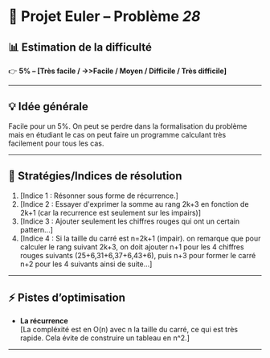 # 📘 Projet Euler – Problème *28*  

## 📊 Estimation de la difficulté  
👉 **5% – [Très facile / ->>Facile / Moyen / Difficile / Très difficile]**  

---

## 💡 Idée générale  
Facile pour un 5%. On peut se perdre dans la formalisation du problème mais en étudiant le cas on peut faire un programme calculant très facilement pour tous les cas.

---
## 🚀 Stratégies/Indices de résolution  
1. [Indice 1 : Résonner sous forme de récurrence.]  
2. [Indice 2 : Essayer d'exprimer la somme au rang 2k+3 en fonction de 2k+1 (car la recurrence est seulement sur les impairs)]  
3. [Indice 3 : Ajouter seulement les chiffres rouges qui ont un certain pattern...]
4. [Indice 4 : Si la taille du carré est n=2k+1 (impair). on remarque que pour calculer le rang suivant 2k+3, on doit ajouter n+1 pour les 4 chiffres rouges suivants (25+6,31+6,37+6,43+6), puis n+3 pour former le carré n+2 pour les 4 suivants ainsi de suite...]

---

## ⚡ Pistes d’optimisation  
- **La récurrence**  
  [La compléxité est en O(n) avec n la taille du carré, ce qui est très rapide. Cela évite de construire un tableau en n^2.] 

---
